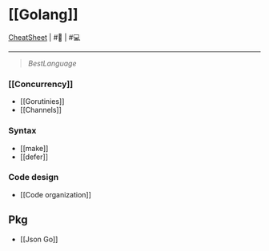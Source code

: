 # [[Golang]]
[CheatSheet](https://go.dev/doc/) | #📃 | #💻 
___
> $Best Language$

### [[Concurrency]]
 - [[Gorutinies]]
 - [[Channels]]

### Syntax
 - [[make]]
 - [[defer]]

### Code design
- [[Code organization]]

## Pkg
- [[Json Go]]